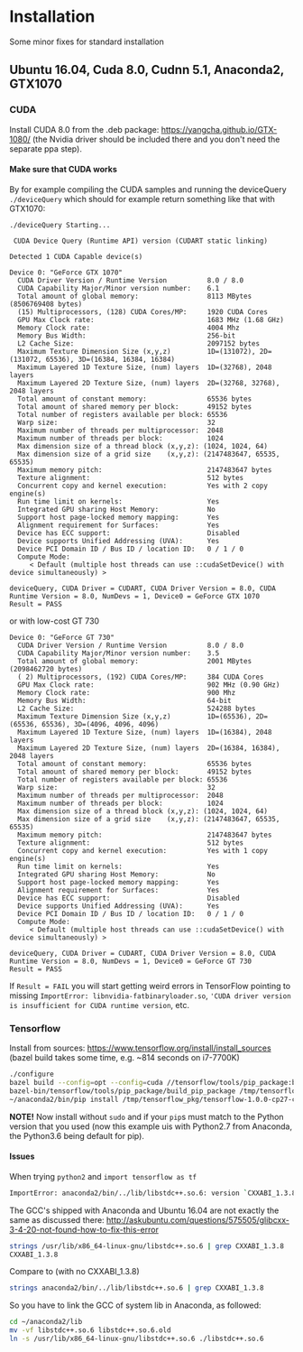 # Installation

Some minor fixes for standard installation

## Ubuntu 16.04, Cuda 8.0, Cudnn 5.1, Anaconda2, GTX1070

### CUDA

Install CUDA 8.0 from the .deb package: https://yangcha.github.io/GTX-1080/ (the Nvidia driver should be included there and you don't need the separate ppa step).

#### Make sure that CUDA works

By for example compiling the CUDA samples and running the deviceQuery `./deviceQuery` which should for example return something like that with GTX1070:

```
./deviceQuery Starting...

 CUDA Device Query (Runtime API) version (CUDART static linking)

Detected 1 CUDA Capable device(s)

Device 0: "GeForce GTX 1070"
  CUDA Driver Version / Runtime Version          8.0 / 8.0
  CUDA Capability Major/Minor version number:    6.1
  Total amount of global memory:                 8113 MBytes (8506769408 bytes)
  (15) Multiprocessors, (128) CUDA Cores/MP:     1920 CUDA Cores
  GPU Max Clock rate:                            1683 MHz (1.68 GHz)
  Memory Clock rate:                             4004 Mhz
  Memory Bus Width:                              256-bit
  L2 Cache Size:                                 2097152 bytes
  Maximum Texture Dimension Size (x,y,z)         1D=(131072), 2D=(131072, 65536), 3D=(16384, 16384, 16384)
  Maximum Layered 1D Texture Size, (num) layers  1D=(32768), 2048 layers
  Maximum Layered 2D Texture Size, (num) layers  2D=(32768, 32768), 2048 layers
  Total amount of constant memory:               65536 bytes
  Total amount of shared memory per block:       49152 bytes
  Total number of registers available per block: 65536
  Warp size:                                     32
  Maximum number of threads per multiprocessor:  2048
  Maximum number of threads per block:           1024
  Max dimension size of a thread block (x,y,z): (1024, 1024, 64)
  Max dimension size of a grid size    (x,y,z): (2147483647, 65535, 65535)
  Maximum memory pitch:                          2147483647 bytes
  Texture alignment:                             512 bytes
  Concurrent copy and kernel execution:          Yes with 2 copy engine(s)
  Run time limit on kernels:                     Yes
  Integrated GPU sharing Host Memory:            No
  Support host page-locked memory mapping:       Yes
  Alignment requirement for Surfaces:            Yes
  Device has ECC support:                        Disabled
  Device supports Unified Addressing (UVA):      Yes
  Device PCI Domain ID / Bus ID / location ID:   0 / 1 / 0
  Compute Mode:
     < Default (multiple host threads can use ::cudaSetDevice() with device simultaneously) >

deviceQuery, CUDA Driver = CUDART, CUDA Driver Version = 8.0, CUDA Runtime Version = 8.0, NumDevs = 1, Device0 = GeForce GTX 1070
Result = PASS
```

or with low-cost GT 730 

```
Device 0: "GeForce GT 730"
  CUDA Driver Version / Runtime Version          8.0 / 8.0
  CUDA Capability Major/Minor version number:    3.5
  Total amount of global memory:                 2001 MBytes (2098462720 bytes)
  ( 2) Multiprocessors, (192) CUDA Cores/MP:     384 CUDA Cores
  GPU Max Clock rate:                            902 MHz (0.90 GHz)
  Memory Clock rate:                             900 Mhz
  Memory Bus Width:                              64-bit
  L2 Cache Size:                                 524288 bytes
  Maximum Texture Dimension Size (x,y,z)         1D=(65536), 2D=(65536, 65536), 3D=(4096, 4096, 4096)
  Maximum Layered 1D Texture Size, (num) layers  1D=(16384), 2048 layers
  Maximum Layered 2D Texture Size, (num) layers  2D=(16384, 16384), 2048 layers
  Total amount of constant memory:               65536 bytes
  Total amount of shared memory per block:       49152 bytes
  Total number of registers available per block: 65536
  Warp size:                                     32
  Maximum number of threads per multiprocessor:  2048
  Maximum number of threads per block:           1024
  Max dimension size of a thread block (x,y,z): (1024, 1024, 64)
  Max dimension size of a grid size    (x,y,z): (2147483647, 65535, 65535)
  Maximum memory pitch:                          2147483647 bytes
  Texture alignment:                             512 bytes
  Concurrent copy and kernel execution:          Yes with 1 copy engine(s)
  Run time limit on kernels:                     Yes
  Integrated GPU sharing Host Memory:            No
  Support host page-locked memory mapping:       Yes
  Alignment requirement for Surfaces:            Yes
  Device has ECC support:                        Disabled
  Device supports Unified Addressing (UVA):      Yes
  Device PCI Domain ID / Bus ID / location ID:   0 / 1 / 0
  Compute Mode:
     < Default (multiple host threads can use ::cudaSetDevice() with device simultaneously) >

deviceQuery, CUDA Driver = CUDART, CUDA Driver Version = 8.0, CUDA Runtime Version = 8.0, NumDevs = 1, Device0 = GeForce GT 730
Result = PASS
```


If `Result = FAIL` you will start getting weird errors in TensorFlow pointing to missing `ImportError: libnvidia-fatbinaryloader.so`, `'CUDA driver version is insufficient for CUDA runtime version`, etc.

### Tensorflow

Install from sources:
https://www.tensorflow.org/install/install_sources (bazel build takes some time, e.g. ~814 seconds on i7-7700K)

```bash
./configure 
bazel build --config=opt --config=cuda //tensorflow/tools/pip_package:build_pip_package 
bazel-bin/tensorflow/tools/pip_package/build_pip_package /tmp/tensorflow_pkg
~/anaconda2/bin/pip install /tmp/tensorflow_pkg/tensorflow-1.0.0-cp27-cp27mu-linux_x86_64.whl 
```
**NOTE!** Now install without `sudo` and if your `pip`s must match to the Python version that you used (now this example uis with Python2.7 from Anaconda, the Python3.6 being default for pip).

#### Issues

When trying `python2` and `import tensorflow as tf`

```bash
ImportError: anaconda2/bin/../lib/libstdc++.so.6: version `CXXABI_1.3.8' not found (required by anaconda2/lib/python2.7/site-packages/tensorflow/python/_pywrap_tensorflow.so)
```

The GCC's shipped with Anaconda and Ubuntu 16.04 are not exactly the same as discussed there: http://askubuntu.com/questions/575505/glibcxx-3-4-20-not-found-how-to-fix-this-error

```bash
strings /usr/lib/x86_64-linux-gnu/libstdc++.so.6 | grep CXXABI_1.3.8
CXXABI_1.3.8
```

Compare to (with no CXXABI_1.3.8)

```bash
strings anaconda2/bin/../lib/libstdc++.so.6 | grep CXXABI_1.3.8
```

So you have to link the GCC of system lib in Anaconda, as followed:

```bash
cd ~/anaconda2/lib
mv -vf libstdc++.so.6 libstdc++.so.6.old
ln -s /usr/lib/x86_64-linux-gnu/libstdc++.so.6 ./libstdc++.so.6
```
